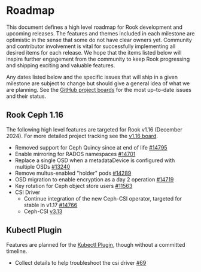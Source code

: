 # Roadmap

This document defines a high level roadmap for Rook development and upcoming releases.
The features and themes included in each milestone are optimistic in the sense that some do not have clear owners yet.
Community and contributor involvement is vital for successfully implementing all desired items for each release.
We hope that the items listed below will inspire further engagement from the community to keep Rook progressing and shipping exciting and valuable features.

Any dates listed below and the specific issues that will ship in a given milestone are subject to change but should give a general idea of what we are planning.
See the [GitHub project boards](https://github.com/rook/rook/projects) for the most up-to-date issues and their status.

## Rook Ceph 1.16

The following high level features are targeted for Rook v1.16 (December 2024). For more detailed project tracking see the [v1.16 board](https://github.com/orgs/rook/projects/6).

* Removed support for Ceph Quincy since at end of life [#14795](https://github.com/rook/rook/pull/14795)
* Enable mirroring for RADOS namespaces [#14701](https://github.com/rook/rook/pull/14701)
* Replace a single OSD when a metadataDevice is configured with multiple OSDs [#13240](https://github.com/rook/rook/issues/13240)
* Remove multus-enabled "holder" pods [#14289](https://github.com/rook/rook/issues/14289)
* OSD migration to enable encryption as a day 2 operation [#14719](https://github.com/rook/rook/pull/14719)
* Key rotation for Ceph object store users [#11563](https://github.com/rook/rook/issues/11563)
* CSI Driver
  * Continue integration of the new Ceph-CSI operator, targeted for stable in v1.17 [#14766](https://github.com/rook/rook/pull/14766)
  * Ceph-CSI [v3.13](https://github.com/ceph/ceph-csi/issues?q=is%3Aopen+is%3Aissue+milestone%3Arelease-v3.13.0)

## Kubectl Plugin

Features are planned for the [Kubectl Plugin](https://github.com/rook/kubectl-rook-ceph), though without a committed timeline.
* Collect details to help troubleshoot the csi driver [#69](https://github.com/rook/kubectl-rook-ceph/issues/69)
